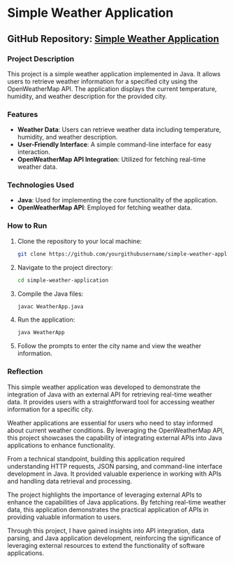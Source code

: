 # Simple Weather Application

## GitHub Repository: [Simple Weather Application](https://github.com/yourgithubusername/simple-weather-application)

### Project Description
This project is a simple weather application implemented in Java. It allows users to retrieve weather information for a specified city using the OpenWeatherMap API. The application displays the current temperature, humidity, and weather description for the provided city.

### Features
- **Weather Data**: Users can retrieve weather data including temperature, humidity, and weather description.
- **User-Friendly Interface**: A simple command-line interface for easy interaction.
- **OpenWeatherMap API Integration**: Utilized for fetching real-time weather data.

### Technologies Used
- **Java**: Used for implementing the core functionality of the application.
- **OpenWeatherMap API**: Employed for fetching weather data.

### How to Run
1. Clone the repository to your local machine:
    ```bash
    git clone https://github.com/yourgithubusername/simple-weather-application.git
    ```
2. Navigate to the project directory:
    ```bash
    cd simple-weather-application
    ```
3. Compile the Java files:
    ```bash
    javac WeatherApp.java
    ```
4. Run the application:
    ```bash
    java WeatherApp
    ```
5. Follow the prompts to enter the city name and view the weather information.

### Reflection
This simple weather application was developed to demonstrate the integration of Java with an external API for retrieving real-time weather data. It provides users with a straightforward tool for accessing weather information for a specific city.

Weather applications are essential for users who need to stay informed about current weather conditions. By leveraging the OpenWeatherMap API, this project showcases the capability of integrating external APIs into Java applications to enhance functionality.

From a technical standpoint, building this application required understanding HTTP requests, JSON parsing, and command-line interface development in Java. It provided valuable experience in working with APIs and handling data retrieval and processing.

The project highlights the importance of leveraging external APIs to enhance the capabilities of Java applications. By fetching real-time weather data, this application demonstrates the practical application of APIs in providing valuable information to users.

Through this project, I have gained insights into API integration, data parsing, and Java application development, reinforcing the significance of leveraging external resources to extend the functionality of software applications.
